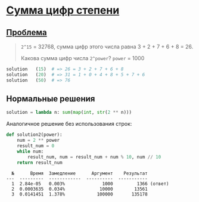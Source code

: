 # [Сумма цифр степени](TODO)

## [Проблема](https://euler.jakumo.org/problems/view/16.html)


> `2^15` = 32768, сумма цифр этого числа равна 3 + 2 + 7 + 6 + 8 = 26.
>
>Какова сумма цифр числа `2^power`? `power` = 1000


``` python
solution   (15)  # => 26 = 3 + 2 + 7 + 6 + 8 
solution   (20)  # => 31 = 1 + 0 + 4 + 8 + 5 + 7 + 6
solution   (50)  # => 76
```

## Нормальные решения

```python
solution = lambda n: sum(map(int, str(2 ** n)))
```

Аналогичное решение без использования строк:
```python
def solution2(power):
    num = 2 ** power
    result_num = 0
    while num:
        result_num, num = result_num + num % 10, num // 10
    return result_num
```

```text
  №      Время  Замедление      Аргумент    Результат
---  ---------  ------------  ----------  -----------
  1  2.84e-05   0.003%              1000         1366 (ответ)
  2  0.0003635  0.034%             10000        13561
  3  0.0141451  1.378%            100000       135178
```